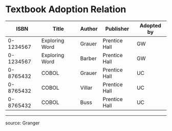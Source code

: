 # Textbook Adoption Relation

ISBN	|	Title	|	Author	|	Publisher	|	Adopted by
---	|	---	|	---	|	---	|	---
0-1234567	|	Exploring Word	|	Grauer	|	Prentice Hall	|	GW
0-1234567	|	Exploring Word	|	Barber	|	Prentice Hall	|	GW
0-8765432	|	COBOL	|	Grauer	|	Prentice Hall	|	UC
0-8765432	|	COBOL	|	Villar	|	Prentice Hall	|	UC
0-8765432	|	COBOL	|	Buss	|	Prentice Hall	|	UC

<hr>

source: Granger
